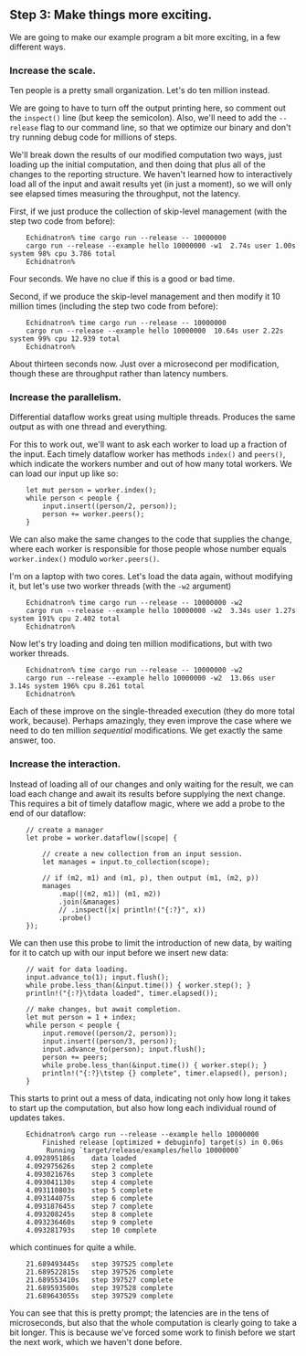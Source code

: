 ## Step 3: Make things more exciting.

We are going to make our example program a bit more exciting, in a few different ways.

### Increase the scale.

Ten people is a pretty small organization. Let's do ten million instead.

We are going to have to turn off the output printing here, so comment out the `inspect()` line (but keep the semicolon). Also, we'll need to add the `--release` flag to our command line, so that we optimize our binary and don't try running debug code for millions of steps.

We'll break down the results of our modified computation two ways, just loading up the initial computation, and then doing that plus all of the changes to the reporting structure. We haven't learned how to interactively load all of the input and await results yet (in just a moment), so we will only see elapsed times measuring the throughput, not the latency.

First, if we just produce the collection of skip-level management (with the step two code from before):

``` ignore
    Echidnatron% time cargo run --release -- 10000000
    cargo run --release --example hello 10000000 -w1  2.74s user 1.00s system 98% cpu 3.786 total
    Echidnatron%
```

Four seconds. We have no clue if this is a good or bad time.

Second, if we produce the skip-level management and then modify it 10 million times (including the step two code from before):

``` ignore
    Echidnatron% time cargo run --release -- 10000000
    cargo run --release --example hello 10000000  10.64s user 2.22s system 99% cpu 12.939 total
    Echidnatron%
```

About thirteen seconds now. Just over a microsecond per modification, though these are throughput rather than latency numbers.

### Increase the parallelism.

Differential dataflow works great using multiple threads. Produces the same output as with one thread and everything.

For this to work out, we'll want to ask each worker to load up a fraction of the input. Each timely dataflow worker has methods `index()` and `peers()`, which indicate the workers number and out of how many total workers. We can load our input up like so:

```rust,ignore
    let mut person = worker.index();
    while person < people {
        input.insert((person/2, person));
        person += worker.peers();
    }
```

We can also make the same changes to the code that supplies the change, where each worker is responsible for those people whose number equals `worker.index()` modulo `worker.peers()`.

I'm on a laptop with two cores. Let's load the data again, without modifying it, but let's use two worker threads (with the `-w2` argument)

``` ignore
    Echidnatron% time cargo run --release -- 10000000 -w2
    cargo run --release --example hello 10000000 -w2  3.34s user 1.27s system 191% cpu 2.402 total
    Echidnatron%
```

Now let's try loading and doing ten million modifications, but with two worker threads.

``` ignore
    Echidnatron% time cargo run --release -- 10000000 -w2
    cargo run --release --example hello 10000000 -w2  13.06s user 3.14s system 196% cpu 8.261 total
    Echidnatron%
```

Each of these improve on the single-threaded execution (they do more total work, because). Perhaps amazingly, they even improve the case where we need to do ten million *sequential* modifications. We get exactly the same answer, too.

### Increase the interaction.

Instead of loading all of our changes and only waiting for the result, we can load each change and await its results before supplying the next change. This requires a bit of timely dataflow magic, where we add a probe to the end of our dataflow:

```rust,ignore
    // create a manager
    let probe = worker.dataflow(|scope| {

        // create a new collection from an input session.
        let manages = input.to_collection(scope);

        // if (m2, m1) and (m1, p), then output (m1, (m2, p))
        manages
            .map(|(m2, m1)| (m1, m2))
            .join(&manages)
            // .inspect(|x| println!("{:?}", x))
            .probe()
    });
```

We can then use this probe to limit the introduction of new data, by waiting for it to catch up with our input before we insert new data:

```rust,ignore
    // wait for data loading.
    input.advance_to(1); input.flush();
    while probe.less_than(&input.time()) { worker.step(); }
    println!("{:?}\tdata loaded", timer.elapsed());

    // make changes, but await completion.
    let mut person = 1 + index;
    while person < people {
        input.remove((person/2, person));
        input.insert((person/3, person));
        input.advance_to(person); input.flush();
        person += peers;
        while probe.less_than(&input.time()) { worker.step(); }
        println!("{:?}\tstep {} complete", timer.elapsed(), person);
    }
```

This starts to print out a mess of data, indicating not only how long it takes to start up the computation, but also how long each individual round of updates takes.

``` ignore
    Echidnatron% cargo run --release --example hello 10000000
        Finished release [optimized + debuginfo] target(s) in 0.06s
         Running `target/release/examples/hello 10000000`
    4.092895186s    data loaded
    4.092975626s    step 2 complete
    4.093021676s    step 3 complete
    4.093041130s    step 4 complete
    4.093110803s    step 5 complete
    4.093144075s    step 6 complete
    4.093187645s    step 7 complete
    4.093208245s    step 8 complete
    4.093236460s    step 9 complete
    4.093281793s    step 10 complete
```

which continues for quite a while.

``` ignore
    21.689493445s   step 397525 complete
    21.689522815s   step 397526 complete
    21.689553410s   step 397527 complete
    21.689593500s   step 397528 complete
    21.689643055s   step 397529 complete
```

You can see that this is pretty prompt; the latencies are in the tens of microseconds, but also that the whole computation is clearly going to take a bit longer. This is because we've forced some work to finish before we start the next work, which we haven't done before.
